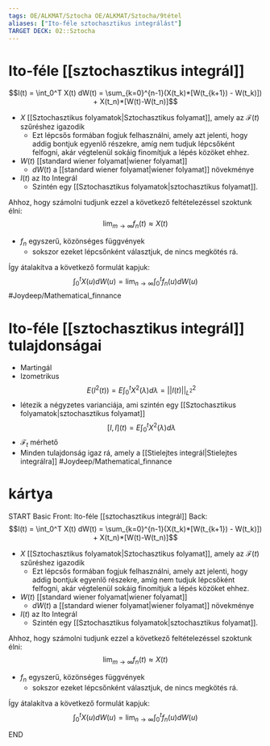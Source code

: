 ```yaml
---
tags: OE/ALKMAT/Sztocha OE/ALKMAT/Sztocha/9tétel 
aliases: ["Ito-féle sztochasztikus integrálást"]
TARGET DECK: 02::Sztocha
---
```


# Ito-féle [[sztochasztikus integrál]]
$$I(t) = \int_0^T X(t) dW(t) = \sum_{k=0}^{n-1}(X(t_k)*[W(t_{k+1}) - W(t_k)]) + X(t_n)*[W(t)-W(t_n)]$$
- $X$ [[Sztochasztikus folyamatok|Sztochasztikus folyamat]], amely az $\mathcal{F}(t)$ szűréshez igazodik
	- Ezt lépcsős formában fogjuk felhasználni, amely azt jelenti, hogy addig bontjuk egyenlő részekre, amíg nem tudjuk lépcsőként felfogni, akár végtelenül sokáig finomítjuk a lépés közöket ehhez.
- $W(t)$ [[standard wiener folyamat|wiener folyamat]]
	- $dW(t)$ a [[standard wiener folyamat|wiener folyamat]] növekménye
- $I(t)$ az Ito Integrál
	- Szintén egy [[Sztochasztikus folyamatok|sztochasztikus folyamat]].

Ahhoz, hogy számolni tudjunk ezzel a következő feltételezéssel szoktunk élni:
$$\lim_{m \to \infty} f_n(t) \approx X(t)$$
- $f_n$ egyszerű, közönséges függvények
	- sokszor ezeket lépcsőnként választjuk, de nincs megkötés rá.

Így átalakítva a következő formulát kapjuk:
$$\int_0^t X(u) dW(u) = \lim_{n \to \infty} \int_0^t f_n(u) dW(u)$$
#Joydeep/Mathematical_finnance

# Ito-féle [[sztochasztikus integrál]] tulajdonságai
- Martingál
- Izometrikus $$E(I^2(t)) = E \int_0^t X^2(\lambda)d\lambda= ||I(t)||^2_{L^2}$$
- létezik a négyzetes varianciája, ami szintén egy [[Sztochasztikus folyamatok|sztochasztikus folyamat]] $$[I,I](t)= E \int_0^t X^2(\lambda)d\lambda$$
- $\mathcal{F}_t$ mérhető
- Minden tulajdonság igaz rá, amely a [[Stielejtes integrál|Stielejtes integrálra]]
#Joydeep/Mathematical_finnance

# kártya
START
Basic
Front:
Ito-féle [[sztochasztikus integrál]]
Back:
$$I(t) = \int_0^T X(t) dW(t) = \sum_{k=0}^{n-1}(X(t_k)*[W(t_{k+1}) - W(t_k)]) + X(t_n)*[W(t)-W(t_n)]$$
- $X$ [[Sztochasztikus folyamatok|Sztochasztikus folyamat]], amely az $\mathcal{F}(t)$ szűréshez igazodik
	- Ezt lépcsős formában fogjuk felhasználni, amely azt jelenti, hogy addig bontjuk egyenlő részekre, amíg nem tudjuk lépcsőként felfogni, akár végtelenül sokáig finomítjuk a lépés közöket ehhez.
- $W(t)$ [[standard wiener folyamat|wiener folyamat]]
	- $dW(t)$ a [[standard wiener folyamat|wiener folyamat]] növekménye
- $I(t)$ az Ito Integrál
	- Szintén egy [[Sztochasztikus folyamatok|sztochasztikus folyamat]].

Ahhoz, hogy számolni tudjunk ezzel a következő feltételezéssel szoktunk élni:
$$\lim_{m \to \infty} f_n(t) \approx X(t)$$
- $f_n$ egyszerű, közönséges függvények
	- sokszor ezeket lépcsőnként választjuk, de nincs megkötés rá.

Így átalakítva a következő formulát kapjuk:
$$\int_0^t X(u) dW(u) = \lim_{n \to \infty} \int_0^t f_n(u) dW(u)$$
<!--ID: 1686257902923-->
END